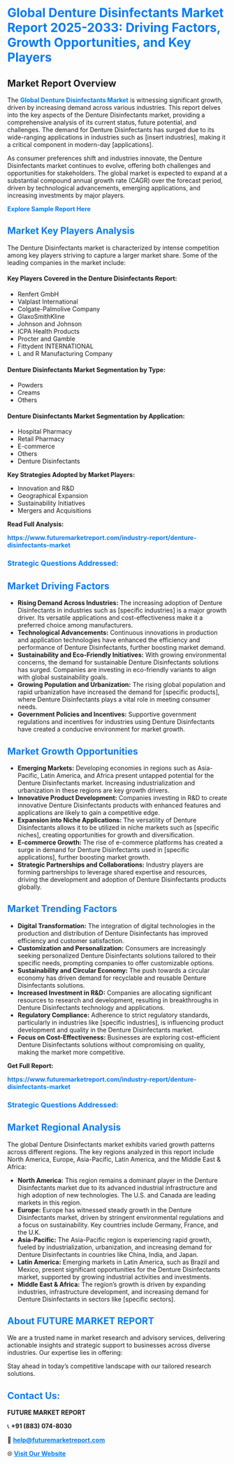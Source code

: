 <h1 style="color: #007BFF;">Global Denture Disinfectants Market Report 2025-2033: Driving Factors, Growth Opportunities, and Key Players</h1>

<section id="overview">
<h2>Market Report Overview</h2>
<p>The <a href="https://www.futuremarketreport.com/industry-report/denture-disinfectants-market" style="color: #007BFF; text-decoration: none;"><strong>Global Denture Disinfectants Market</strong></a> is witnessing significant growth, driven by increasing demand across various industries. This report delves into the key aspects of the Denture Disinfectants market, providing a comprehensive analysis of its current status, future potential, and challenges. The demand for Denture Disinfectants has surged due to its wide-ranging applications in industries such as [insert industries], making it a critical component in modern-day [applications].</p>
<p>As consumer preferences shift and industries innovate, the Denture Disinfectants market continues to evolve, offering both challenges and opportunities for stakeholders. The global market is expected to expand at a substantial compound annual growth rate (CAGR) over the forecast period, driven by technological advancements, emerging applications, and increasing investments by major players.</p>
</section>

<section id="overview">
<p><a href="https://www.futuremarketreport.com/request-sample/reportId=123093" style="color: #007BFF; text-decoration: none;"><strong>Explore Sample Report Here</strong></a></p>
</section>

<section id="key-players">
<h2 style="color: #007BFF;">Market Key Players Analysis</h2>
<p>The Denture Disinfectants market is characterized by intense competition among key players striving to capture a larger market share. Some of the leading companies in the market include:</p>
<h4>Key Players Covered in the Denture Disinfectants Report:</h4>
<ul><li>Renfert GmbH</li><li>Valplast International</li><li>Colgate-Palmolive Company</li><li>GlaxoSmithKline</li><li>Johnson and Johnson</li><li>ICPA Health Products</li><li>Procter and Gamble</li><li>Fittydent INTERNATIONAL</li><li>L and R Manufacturing Company</li></ul>
<h4>Denture Disinfectants Market Segmentation by Type:</h4>
<ul><li>Powders</li><li>Creams</li><li>Others</li></ul>

<h4>Denture Disinfectants Market Segmentation by Application:</h4>
<ul><li>Hospital Pharmacy</li><li>Retail Pharmacy</li><li>E-commerce</li><li>Others</li><li>Denture Disinfectants</li></ul>
<p><strong>Key Strategies Adopted by Market Players:</strong></p>
<ul>
<li>Innovation and R&D</li>
<li>Geographical Expansion</li>
<li>Sustainability Initiatives</li>
<li>Mergers and Acquisitions</li>
</ul>
</section>

<section>
<p><strong>Read Full Analysis: </strong></p><a href="https://www.futuremarketreport.com/industry-report/denture-disinfectants-market" style="color: #007BFF; text-decoration: none;"><strong>https://www.futuremarketreport.com/industry-report/denture-disinfectants-market</strong></a>
<h3 style="color: #007BFF;">Strategic Questions Addressed:</h3>
</section>

<section id="driving-factors">
<h2 style="color: #007BFF;">Market Driving Factors</h2>
<ul>
<li><strong>Rising Demand Across Industries:</strong> The increasing adoption of Denture Disinfectants in industries such as [specific industries] is a major growth driver. Its versatile applications and cost-effectiveness make it a preferred choice among manufacturers.</li>
<li><strong>Technological Advancements:</strong> Continuous innovations in production and application technologies have enhanced the efficiency and performance of Denture Disinfectants, further boosting market demand.</li>
<li><strong>Sustainability and Eco-Friendly Initiatives:</strong> With growing environmental concerns, the demand for sustainable Denture Disinfectants solutions has surged. Companies are investing in eco-friendly variants to align with global sustainability goals.</li>
<li><strong>Growing Population and Urbanization:</strong> The rising global population and rapid urbanization have increased the demand for [specific products], where Denture Disinfectants plays a vital role in meeting consumer needs.</li>
<li><strong>Government Policies and Incentives:</strong> Supportive government regulations and incentives for industries using Denture Disinfectants have created a conducive environment for market growth.</li>
</ul>
</section>

<section id="growth-opportunities">
<h2 style="color: #007BFF;">Market Growth Opportunities</h2>
<ul>
<li><strong>Emerging Markets:</strong> Developing economies in regions such as Asia-Pacific, Latin America, and Africa present untapped potential for the Denture Disinfectants market. Increasing industrialization and urbanization in these regions are key growth drivers.</li>
<li><strong>Innovative Product Development:</strong> Companies investing in R&D to create innovative Denture Disinfectants products with enhanced features and applications are likely to gain a competitive edge.</li>
<li><strong>Expansion into Niche Applications:</strong> The versatility of Denture Disinfectants allows it to be utilized in niche markets such as [specific niches], creating opportunities for growth and diversification.</li>
<li><strong>E-commerce Growth:</strong> The rise of e-commerce platforms has created a surge in demand for Denture Disinfectants used in [specific applications], further boosting market growth.</li>
<li><strong>Strategic Partnerships and Collaborations:</strong> Industry players are forming partnerships to leverage shared expertise and resources, driving the development and adoption of Denture Disinfectants products globally.</li>
</ul>
</section>

<section id="trending-factors">
<h2 style="color: #007BFF;">Market Trending Factors</h2>
<ul>
<li><strong>Digital Transformation:</strong> The integration of digital technologies in the production and distribution of Denture Disinfectants has improved efficiency and customer satisfaction.</li>
<li><strong>Customization and Personalization:</strong> Consumers are increasingly seeking personalized Denture Disinfectants solutions tailored to their specific needs, prompting companies to offer customizable options.</li>
<li><strong>Sustainability and Circular Economy:</strong> The push towards a circular economy has driven demand for recyclable and reusable Denture Disinfectants solutions.</li>
<li><strong>Increased Investment in R&D:</strong> Companies are allocating significant resources to research and development, resulting in breakthroughs in Denture Disinfectants technology and applications.</li>
<li><strong>Regulatory Compliance:</strong> Adherence to strict regulatory standards, particularly in industries like [specific industries], is influencing product development and quality in the Denture Disinfectants market.</li>
<li><strong>Focus on Cost-Effectiveness:</strong> Businesses are exploring cost-efficient Denture Disinfectants solutions without compromising on quality, making the market more competitive.</li>
</ul>
</section>

<section>
<p><strong>Get Full Report: </strong></p><a href="https://www.futuremarketreport.com/industry-report/denture-disinfectants-market" style="color: #007BFF; text-decoration: none;"><strong>https://www.futuremarketreport.com/industry-report/denture-disinfectants-market</strong></a>
<h3 style="color: #007BFF;">Strategic Questions Addressed:</h3>
</section>


<section id="regional-analysis">
<h2 style="color: #007BFF;">Market Regional Analysis</h2>
<p>The global Denture Disinfectants market exhibits varied growth patterns across different regions. The key regions analyzed in this report include North America, Europe, Asia-Pacific, Latin America, and the Middle East & Africa:</p>
<ul>
<li><strong>North America:</strong> This region remains a dominant player in the Denture Disinfectants market due to its advanced industrial infrastructure and high adoption of new technologies. The U.S. and Canada are leading markets in this region.</li>
<li><strong>Europe:</strong> Europe has witnessed steady growth in the Denture Disinfectants market, driven by stringent environmental regulations and a focus on sustainability. Key countries include Germany, France, and the U.K.</li>
<li><strong>Asia-Pacific:</strong> The Asia-Pacific region is experiencing rapid growth, fueled by industrialization, urbanization, and increasing demand for Denture Disinfectants in countries like China, India, and Japan.</li>
<li><strong>Latin America:</strong> Emerging markets in Latin America, such as Brazil and Mexico, present significant opportunities for the Denture Disinfectants market, supported by growing industrial activities and investments.</li>
<li><strong>Middle East & Africa:</strong> The region’s growth is driven by expanding industries, infrastructure development, and increasing demand for Denture Disinfectants in sectors like [specific sectors].</li>
</ul>
</section>

<footer>
<h2 style="color: #007BFF;">About FUTURE MARKET REPORT</h2>
<p>We are a trusted name in market research and advisory services, delivering actionable insights and strategic support to businesses across diverse industries. Our expertise lies in offering:</p>

<p>Stay ahead in today’s competitive landscape with our tailored research solutions.</p>

<h2 style="color: #007BFF;">Contact Us:</h2>
<p><strong>FUTURE MARKET REPORT</strong></p>
<p>📞 <strong>+91 (883) 074-8030</strong></p>
<p>📧 <strong><a href="mailto:help@futuremarketreport.com" style="color: #007BFF;">help@futuremarketreport.com</a></strong></p>
<p>🌐 <strong><a href="https://www.futuremarketreport.com/" style="color: #007BFF;">Visit Our Website</a></strong></p>
</footer>